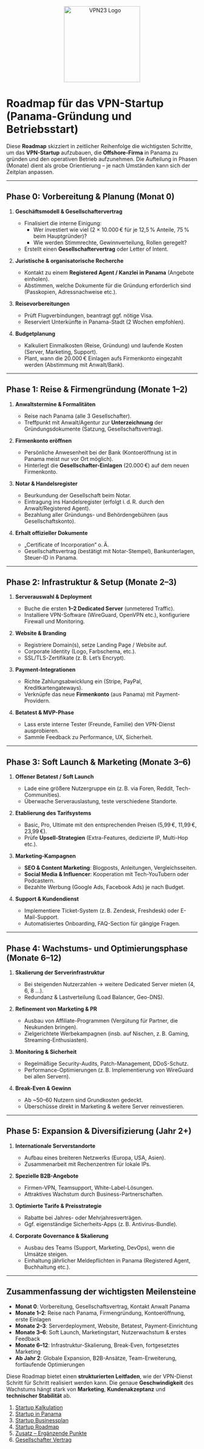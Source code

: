 <div align="center">
    <img src="https://x3.dynu.com/assets/logo-D3O0-4lF.png" alt="VPN23 Logo" width="200"/>
</div>

# Roadmap für das VPN-Startup (Panama-Gründung und Betriebsstart)

Diese **Roadmap** skizziert in zeitlicher Reihenfolge die wichtigsten Schritte, um das **VPN-Startup** aufzubauen, die **Offshore-Firma** in Panama zu gründen und den operativen Betrieb aufzunehmen. Die Aufteilung in Phasen (Monate) dient als grobe Orientierung – je nach Umständen kann sich der Zeitplan anpassen.

---

## Phase 0: Vorbereitung & Planung (Monat 0)

1. **Geschäftsmodell & Gesellschaftervertrag**  
   - Finalisiert die interne Einigung:  
     - Wer investiert wie viel (2 × 10.000 € für je 12,5 % Anteile, 75 % beim Hauptgründer)?  
     - Wie werden Stimmrechte, Gewinnverteilung, Rollen geregelt?  
   - Erstellt einen **Gesellschaftervertrag** oder Letter of Intent.

2. **Juristische & organisatorische Recherche**  
   - Kontakt zu einem **Registered Agent / Kanzlei in Panama** (Angebote einholen).  
   - Abstimmen, welche Dokumente für die Gründung erforderlich sind (Passkopien, Adressnachweise etc.).

3. **Reisevorbereitungen**  
   - Prüft Flugverbindungen, beantragt ggf. nötige Visa.  
   - Reserviert Unterkünfte in Panama-Stadt (2 Wochen empfohlen).

4. **Budgetplanung**  
   - Kalkuliert Einmalkosten (Reise, Gründung) und laufende Kosten (Server, Marketing, Support).  
   - Plant, wann die 20.000 € Einlagen aufs Firmenkonto eingezahlt werden (Abstimmung mit Anwalt/Bank).

---

## Phase 1: Reise & Firmengründung (Monate 1–2)

1. **Anwaltstermine & Formalitäten**  
   - Reise nach Panama (alle 3 Gesellschafter).  
   - Treffpunkt mit Anwalt/Agentur zur **Unterzeichnung** der Gründungsdokumente (Satzung, Gesellschaftsvertrag).

2. **Firmenkonto eröffnen**  
   - Persönliche Anwesenheit bei der Bank (Kontoeröffnung ist in Panama meist nur vor Ort möglich).  
   - Hinterlegt die **Gesellschafter-Einlagen** (20.000 €) auf dem neuen Firmenkonto.

3. **Notar & Handelsregister**  
   - Beurkundung der Gesellschaft beim Notar.  
   - Eintragung ins Handelsregister (erfolgt i. d. R. durch den Anwalt/Registered Agent).  
   - Bezahlung aller Gründungs- und Behördengebühren (aus Gesellschaftskonto).

4. **Erhalt offizieller Dokumente**  
   - „Certificate of Incorporation“ o. Ä.  
   - Gesellschaftsvertrag (bestätigt mit Notar-Stempel), Bankunterlagen, Steuer-ID in Panama.

---

## Phase 2: Infrastruktur & Setup (Monate 2–3)

1. **Serverauswahl & Deployment**  
   - Buche die ersten **1–2 Dedicated Server** (unmetered Traffic).  
   - Installiere VPN-Software (WireGuard, OpenVPN etc.), konfiguriere Firewall und Monitoring.

2. **Website & Branding**  
   - Registriere Domain(s), setze Landing Page / Website auf.  
   - Corporate Identity (Logo, Farbschema, etc.).  
   - SSL/TLS-Zertifikate (z. B. Let’s Encrypt).

3. **Payment-Integrationen**  
   - Richte Zahlungsabwicklung ein (Stripe, PayPal, Kreditkartengateways).  
   - Verknüpfe das neue **Firmenkonto** (aus Panama) mit Payment-Providern.

4. **Betatest & MVP-Phase**  
   - Lass erste interne Tester (Freunde, Familie) den VPN-Dienst ausprobieren.  
   - Sammle Feedback zu Performance, UX, Sicherheit.

---

## Phase 3: Soft Launch & Marketing (Monate 3–6)

1. **Offener Betatest / Soft Launch**  
   - Lade eine größere Nutzergruppe ein (z. B. via Foren, Reddit, Tech-Communities).  
   - Überwache Serverauslastung, teste verschiedene Standorte.

2. **Etablierung des Tarifsystems**  
   - Basic, Pro, Ultimate mit den entsprechenden Preisen (5,99 €, 11,99 €, 23,99 €).  
   - Prüfe **Upsell-Strategien** (Extra-Features, dedizierte IP, Multi-Hop etc.).

3. **Marketing-Kampagnen**  
   - **SEO & Content Marketing**: Blogposts, Anleitungen, Vergleichsseiten.  
   - **Social Media & Influencer**: Kooperation mit Tech-YouTubern oder Podcastern.  
   - Bezahlte Werbung (Google Ads, Facebook Ads) je nach Budget.

4. **Support & Kundendienst**  
   - Implementiere Ticket-System (z. B. Zendesk, Freshdesk) oder E-Mail-Support.  
   - Automatisiertes Onboarding, FAQ-Section für gängige Fragen.

---

## Phase 4: Wachstums- und Optimierungsphase (Monate 6–12)

1. **Skalierung der Serverinfrastruktur**  
   - Bei steigenden Nutzerzahlen → weitere Dedicated Server mieten (4, 6, 8 …).  
   - Redundanz & Lastverteilung (Load Balancer, Geo-DNS).

2. **Refinement von Marketing & PR**  
   - Ausbau von Affiliate-Programmen (Vergütung für Partner, die Neukunden bringen).  
   - Zielgerichtete Werbekampagnen (insb. auf Nischen, z. B. Gaming, Streaming-Enthusiasten).

3. **Monitoring & Sicherheit**  
   - Regelmäßige Security-Audits, Patch-Management, DDoS-Schutz.  
   - Performance-Optimierungen (z. B. Implementierung von WireGuard bei allen Servern).

4. **Break-Even & Gewinn**  
   - Ab ~50–60 Nutzern sind Grundkosten gedeckt.  
   - Überschüsse direkt in Marketing & weitere Server reinvestieren.

---

## Phase 5: Expansion & Diversifizierung (Jahr 2+)

1. **Internationale Serverstandorte**  
   - Aufbau eines breiteren Netzwerks (Europa, USA, Asien).  
   - Zusammenarbeit mit Rechenzentren für lokale IPs.

2. **Spezielle B2B-Angebote**  
   - Firmen-VPN, Teamsupport, White-Label-Lösungen.  
   - Attraktives Wachstum durch Business-Partnerschaften.

3. **Optimierte Tarife & Preisstrategie**  
   - Rabatte bei Jahres- oder Mehrjahresverträgen.  
   - Ggf. eigenständige Sicherheits-Apps (z. B. Antivirus-Bundle).

4. **Corporate Governance & Skalierung**  
   - Ausbau des Teams (Support, Marketing, DevOps), wenn die Umsätze steigen.  
   - Einhaltung jährlicher Meldepflichten in Panama (Registered Agent, Buchhaltung etc.).

---

## Zusammenfassung der wichtigsten Meilensteine

- **Monat 0**: Vorbereitung, Gesellschaftsvertrag, Kontakt Anwalt Panama  
- **Monate 1–2**: Reise nach Panama, Firmengründung, Kontoeröffnung, erste Einlagen  
- **Monate 2–3**: Serverdeployment, Website, Betatest, Payment-Einrichtung  
- **Monate 3–6**: Soft Launch, Marketingstart, Nutzerwachstum & erstes Feedback  
- **Monate 6–12**: Infrastruktur-Skalierung, Break-Even, fortgesetztes Marketing  
- **Ab Jahr 2**: Globale Expansion, B2B-Ansätze, Team-Erweiterung, fortlaufende Optimierungen  

Diese Roadmap bietet einen **strukturierten Leitfaden**, wie der VPN-Dienst Schritt für Schritt realisiert werden kann. Die genaue **Geschwindigkeit** des Wachstums hängt stark von **Marketing**, **Kundenakzeptanz** und **technischer Stabilität** ab.

1. [Startup Kalkulation](https://github.com/xheen908/VPN23_/blob/main/startup_kalkulation.md)  
2. [Startup in Panama](https://github.com/xheen908/VPN23_/blob/main/startup_panama.md)  
3. [Startup Businessplan](https://github.com/xheen908/VPN23_/blob/main/startup_buisnessplan.md)  
4. [Startup Roadmap](https://github.com/xheen908/VPN23_/blob/main/startup_roadmap.md)  
5. [Zusatz – Ergänzende Punkte](https://github.com/xheen908/VPN23_/blob/main/zusatz.md)
6. [Gesellschafter Vertrag](https://github.com/xheen908/VPN23_PR_deDE/blob/main/gesellschafter_vertrag.md)
